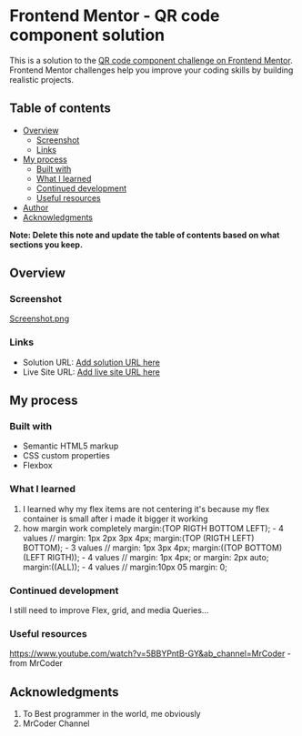 # Frontend Mentor - QR code component solution

This is a solution to the [QR code component challenge on Frontend Mentor](https://www.frontendmentor.io/challenges/qr-code-component-iux_sIO_H). Frontend Mentor challenges help you improve your coding skills by building realistic projects. 

## Table of contents

- [Overview](#overview)
  - [Screenshot](#screenshot)
  - [Links](#links)
- [My process](#my-process)
  - [Built with](#built-with)
  - [What I learned](#what-i-learned)
  - [Continued development](#continued-development)
  - [Useful resources](#useful-resources)
- [Author](#author)
- [Acknowledgments](#acknowledgments)

**Note: Delete this note and update the table of contents based on what sections you keep.**

## Overview

### Screenshot

[Screenshot.png](https://github.com/StephenStarc/QR-code-component-challenge/blob/main/Screenshot.png)

### Links

- Solution URL: [Add solution URL here](https://your-solution-url.com)
- Live Site URL: [Add live site URL here](https://your-live-site-url.com)

## My process

### Built with

- Semantic HTML5 markup
- CSS custom properties
- Flexbox


### What I learned

1. I learned why my flex items are not centering it's because my flex container is small after i made it bigger it working
2. how margin work completely
   margin:(TOP RIGTH BOTTOM LEFT); - 4 values // margin: 1px 2px 3px 4px;
   margin:(TOP (RIGTH LEFT) BOTTOM); - 3 values // margin: 1px 3px 4px;
   margin:((TOP BOTTOM) (LEFT RIGTH)); - 4 values // margin: 1px 4px;  or  margin: 2px auto;
   margin:((ALL)); - 4 values // margin:10px  05 margin: 0;


### Continued development

I still need to improve Flex, grid, and media Queries...

### Useful resources

https://www.youtube.com/watch?v=5BBYPntB-GY&ab_channel=MrCoder - from MrCoder


## Acknowledgments

1. To Best programmer in the world, me obviously
2. MrCoder Channel

